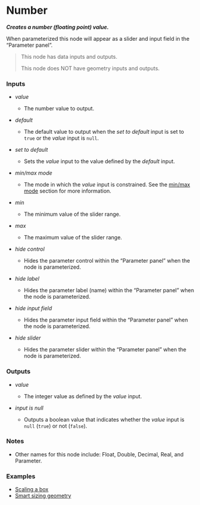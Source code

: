 # Number

**_Creates a number (floating point) value._**

When parameterized this node will appear as a slider and input field in the “Parameter panel”.

> This node has data inputs and outputs.
>
> This node does NOT have geometry inputs and outputs.


### Inputs

* _value_

  * The number value to output.

* _default_

  * The default value to output when the _set to default_ input is set to `true` or the _value_ input is `null`.

* _set to default_

  * Sets the _value_ input to the value defined by the _default_ input.

* _min/max mode_

  * The mode in which the _value_ input is constrained. See the <a href="/concepts/GeneralConcepts/misc.md" target="_blank">min/max mode</a> section for more information.

* _min_

  * The minimum value of the slider range.

* _max_

  * The maximum value of the slider range.

* _hide control_

  * Hides the parameter control within the “Parameter panel” when the node is parameterized.

* _hide label_

  * Hides the parameter label (name) within the “Parameter panel” when the node is parameterized.

* _hide input field_

  * Hides the parameter input field within the “Parameter panel” when the node is parameterized.

* _hide slider_

  * Hides the parameter slider within the “Parameter panel” when the node is parameterized.


### Outputs

* _value_

  * The integer value as defined by the _value_ input.

* _input is null_

  * Outputs a boolean value that indicates whether the _value_ input is `null` (`true`) or not (`false`).


### Notes



* Other names for this node include: Float, Double, Decimal, Real, and Parameter.


### Examples



* <a href="https://creator.trimble.com/graph?assetURI=whp:2b2bfb2f-ffeb-4cd3-ae15-fe1f0b59cf33&version=latest" target="_blank">Scaling a box</a>
* <a href="https://creator.trimble.com/graph?assetURI=whp:b783bdc2-5bea-49b6-b68e-a7eabee7993c&version=latest" target="_blank">Smart sizing geometry</a>

